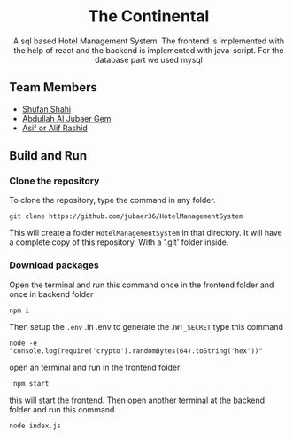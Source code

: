 <h1 align="center">The Continental</h1>

<p align="center">
A sql based Hotel Management System. The frontend is implemented with the help of react and the backend is implemented with java-script. For the database part we used mysql
</p>

## Team Members
- [Shufan Shahi](https://github.com/shufanshahi)
- [Abdullah Al Jubaer Gem](https://github.com/jubaer36)
- [Asif or Alif Rashid ](https://github.com/alifrashid00)

## Build and Run

### Clone the repository
To clone the repository, type the command in any folder.
```
git clone https://github.com/jubaer36/HotelManagementSystem
```
This will create a folder `HotelManagementSystem` in that directory. 
It will have a complete copy of this repository. With a '.git' folder inside.

### Download packages
Open the terminal and run this command once in the frontend folder and once in backend folder

```
npm i
```
Then setup the `.env` .In .env to generate the `JWT_SECRET` type this command

```
node -e "console.log(require('crypto').randomBytes(64).toString('hex'))"
```
open an terminal and run in the frontend folder

```
 npm start
```
<p>
this  will start the frontend. Then open another terminal at the backend folder and run this command
</p>

```
node index.js
```

